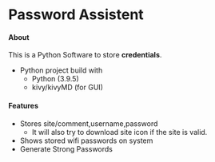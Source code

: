 # Password Assistent
#### About
This is a Python Software to store **credentials**.
- Python project build with
  - Python (3.9.5)
  - kivy/kivyMD (for GUI)
#### Features
- Stores site/comment,username,password 
  - It will also try to download site icon if the site is valid.
- Shows stored wifi passwords on system
- Generate Strong Passwords
